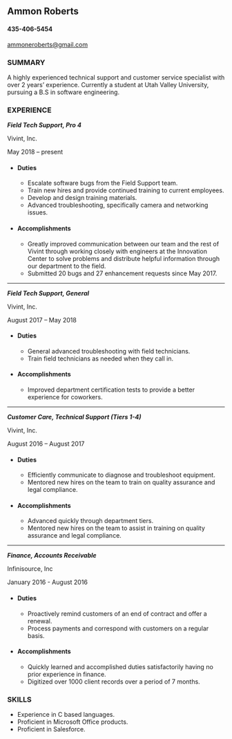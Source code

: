 ## Ammon Roberts
#### 435-406-5454

ammoneroberts@gmail.com

### SUMMARY

A highly experienced technical support and customer service specialist with over 2 years’ experience. Currently a student at Utah Valley University, pursuing a B.S in software engineering.

### EXPERIENCE

_**Field Tech Support, Pro 4**_

Vivint, Inc.

May 2018 – present

- #### Duties

    - Escalate software bugs from the Field Support team.
    - Train new hires and provide continued training to current employees.
    - Develop and design training materials.
    - Advanced troubleshooting, specifically camera and networking issues.

- #### Accomplishments
    - Greatly improved communication between our team and the rest of Vivint through working closely with engineers at the Innovation Center to solve problems and distribute helpful information through our department to the field.
    - Submitted 20 bugs and 27 enhancement requests since May 2017.
---
_**Field Tech Support, General**_

Vivint, Inc.

August 2017 – May 2018

- #### Duties
    - General advanced troubleshooting with field technicians.
    - Train field technicians as needed when they call in.

- #### Accomplishments
    - Improved department certification tests to provide a better experience for coworkers.
---
_**Customer Care, Technical Support (Tiers 1-4)**_

Vivint, Inc.

August 2016 – August 2017

- #### Duties
    - Efficiently communicate to diagnose and troubleshoot equipment.
    - Mentored new hires on the team to train on quality assurance and legal compliance.

- #### Accomplishments
    - Advanced quickly through department tiers.
    - Mentored new hires on the team to assist in training on quality assurance and legal compliance.
---
_**Finance, Accounts Receivable**_

Infinisource, Inc

January 2016 - August 2016

- #### Duties
    - Proactively remind customers of an end of contract and offer a renewal.
    - Process payments and correspond with customers on a regular basis.

- #### Accomplishments
    - Quickly learned and accomplished duties satisfactorily having no prior experience in finance.
    - Digitized over 1000 client records over a period of 7 months.

### SKILLS

   - Experience in C based languages.
   - Proficient in Microsoft Office products.
   - Proficient in Salesforce.
